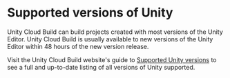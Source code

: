 # Supported versions of Unity

Unity Cloud Build can build projects created with most versions of the Unity Editor. Unity Cloud Build is usually available to new versions of the Unity Editor within 48 hours of the new version release.

Visit the Unity Cloud Build website's guide to [Supported Unity versions](https://build.cloud.unity3d.com/support/guides/unityversions/) to see a full and up-to-date listing of all versions of Unity supported.